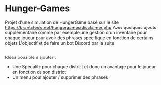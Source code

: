 # Hunger-Games
Projet d'une simulation de HungerGame basé sur le site https://brantsteele.net/hungergames/disclaimer.php
Avec quelques ajouts supplémentaire comme par exemple une gestion d'un inventaire pour chaque joueur pour avoir des phrases spécifique en fonction de certains objets
L'objectif et de faire un bot Discord par la suite 

##
Idées possible à ajouter :
  - Une Spécalité pour chaque district et donc un avantage pour le joueur en fonction de son district
  - Un menu pour ajouter / supprimer des phrases 

